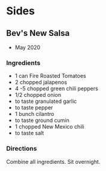 # Sides

## Bev's New Salsa

* May 2020

### Ingredients

* 1 can  Fire Roasted Tomatoes
* 2 chopped jalapenos
* 4 -5 chopped green chili peppers
* 1/2 chopped onion
* to taste granulated garlic
* to taste pepper
* 1 bunch cilantro
* to taste ground cumin
* 1 chopped New Mexico chili
* to taste salt

### Directions

Combine all ingredients.  Sit overnight.
